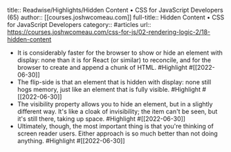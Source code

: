 title:: Readwise/Highlights/Hidden Content • CSS for JavaScript Developers (65)
author:: [[courses.joshwcomeau.com]]
full-title:: Hidden Content • CSS for JavaScript Developers
category:: #articles
url:: https://courses.joshwcomeau.com/css-for-js/02-rendering-logic-2/18-hidden-content

- It is considerably faster for the browser to show or hide an element with display: none than it is for React (or similar) to reconcile, and for the browser to create and append a chunk of HTML. #Highlight #[[2022-06-30]]
- The flip-side is that an element that is hidden with display: none still hogs memory, just like an element that is fully visible. #Highlight #[[2022-06-30]]
- The visibility property allows you to hide an element, but in a slightly different way. It's like a cloak of invisibility; the item can't be seen, but it's still there, taking up space. #Highlight #[[2022-06-30]]
- Ultimately, though, the most important thing is that you're thinking of screen reader users. Either approach is so much better than not doing anything. #Highlight #[[2022-06-30]]